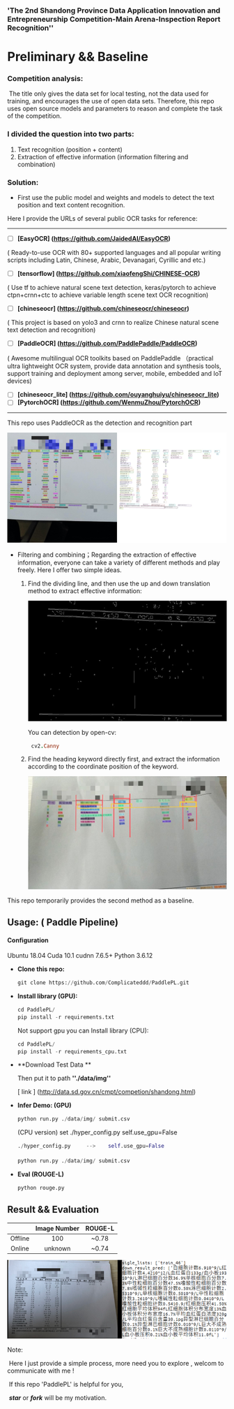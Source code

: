 ### 	**'The 2nd Shandong Province Data Application Innovation and Entrepreneurship Competition-Main Arena-Inspection Report Recognition''**





# Preliminary  &&  Baseline

### Competition analysis:

​			The title only gives the data set for local testing, not the data used for training, and encourages the use of open data sets. Therefore, this repo uses open source models and parameters to reason and complete the task of the competition.

### I divided the question into two parts:

1. Text recognition (position + content)
2. Extraction of effective information (information filtering and combination)

### Solution: 

- First use the public model and weights and models to detect the text position and text content recognition. 

Here I provide the URLs of several public OCR tasks for reference:

------

- [ ] **[EasyOCR] (https://github.com/JaidedAI/EasyOCR)**

( Ready-to-use OCR with 80+ supported languages and all popular writing scripts including Latin, Chinese, Arabic, Devanagari, Cyrillic and etc.)

- [ ] **[tensorflow] (https://github.com/xiaofengShi/CHINESE-OCR)**

( Use tf to achieve natural scene text detection, keras/pytorch to achieve ctpn+crnn+ctc to achieve variable length scene text OCR recognition)

- [ ] **[chineseocr] (https://github.com/chineseocr/chineseocr)**

( This project is based on yolo3 and crnn to realize Chinese natural scene text detection and recognition)

- [ ] **[PaddleOCR] (https://github.com/PaddlePaddle/PaddleOCR)**

( Awesome multilingual OCR toolkits based on PaddlePaddle （practical ultra lightweight OCR system, provide data annotation and synthesis tools, support training and deployment among server, mobile, embedded and IoT devices)

- [ ] **[chineseocr_lite] (https://github.com/ouyanghuiyu/chineseocr_lite)**
- [ ] **[PytorchOCR]  (https://github.com/WenmuZhou/PytorchOCR)**

------

This repo uses PaddleOCR as the detection and recognition part

![paddleocr](https://raw.githubusercontent.com/Complicateddd/PaddlePL/master/img/train_83.jpg)

- Filtering and combining；Regarding the extraction of effective information, everyone can take a variety of different methods and play freely. Here I offer two simple ideas.
  1. Find the dividing line, and then use the up and down translation method to extract effective information:
  
     ![Canny](https://raw.githubusercontent.com/Complicateddd/PaddlePL/master/img/edge.png)
  
     You can detection by open-cv:
  
     ```ruby
      cv2.Canny
     ```
  
  2. Find the heading keyword directly first, and extract the information according to the coordinate position of the keyword.
  
     ![Coordinate-based](https://raw.githubusercontent.com/Complicateddd/PaddlePL/master/img/pl.jpg)

This repo temporarily provides the second method as a baseline.



## Usage:   ( Paddle Pipeline)

#### Configuration

Ubuntu 18.04   Cuda 10.1  cudnn 7.6.5+  Python 3.6.12

- **Clone this repo:**

  ```python
  git clone https://github.com/Complicateddd/PaddlePL.git
  ```

- **Install library (GPU):**

  ```python
  cd PaddlePL/
  pip install -r requirements.txt 
  ```

  Not support gpu you can Install library (CPU):

  ```python
  cd PaddlePL/
  pip install -r requirements_cpu.txt 
  ```

- **Download Test Data **

  Then put it to path    **''./data/img''**

  [ link ] (http://data.sd.gov.cn/cmpt/competion/shandong.html)

  

- **Infer Demo: (GPU)**

  ```python
  python run.py ./data/img/ submit.csv
  ```

   (CPU version)  set  ./hyper_config.py    self.use_gpu=False

  ```python
  ./hyper_config.py     -->    self.use_gpu=False
  
  python run.py ./data/img/ submit.csv
  
  ```

- **Eval (ROUGE-L)**

  ```python
  python rouge.py
  ```

## Result && Evaluation

|         | Image Number | ROUGE-L |
| :-----: | :----------: | :-----: |
| Offline |     100      |  ~0.78  |
| Online  |   unknown    |  ~0.74  |

![Visualize](https://raw.githubusercontent.com/Complicateddd/PaddlePL/master/img/test46result.png)

Note: 

​	Here I just provide a simple process, more need you to explore , welcom to communicate with me !

​				If this repo 'PaddlePL' is helpful for you, 

​														***star*** or ***fork*** will be my motivation.

